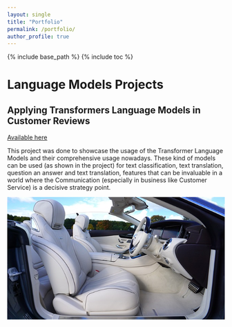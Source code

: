 ```yaml
---
layout: single
title: "Portfolio"
permalink: /portfolio/
author_profile: true
---
```


{% include base_path %}
{% include toc %}


# Language Models Projects

## Applying Transformers Language Models in Customer Reviews
[Available here](https://matheushbps.github.io/portfolio/transformers_and_language_models/)

This project was done to showcase the usage of the Transformer Language Models and their comprehensive usage nowadays. These kind of models can be used (as shown in the project) for text classification, text translation, question an answer and text translation, features that can be invaluable in a world where the Communication (especially in business like Customer Service) is a decisive strategy point.

[![Customer Reviews Project](../images/car.jpeg)](https://matheushbps.github.io/portfolio/transformers_and_language_models/)

